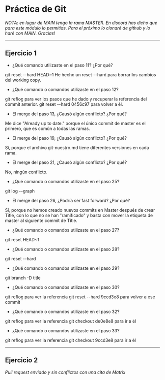 # Práctica de Git

*NOTA: en lugar de MAIN tengo la rama MASTER. En discord has dicho que para este módulo lo permitías. Para el próximo lo clonaré de github y lo haré con MAIN. Gracias!*

------

## Ejercicio 1


* ¿Qué comando utilizaste en el paso 11? ¿Por qué?

git reset --hard HEAD~1
He hecho un reset --hard para borrar los cambios del working copy.


* ¿Qué comando o comandos utilizaste en el paso 12?

git reflog para ver los pasos que he dado y recuperar la referencia del commit anterior.
git reset --hard 0456c97 para volver a él.


* El merge del paso 13, ¿Causó algún conflicto? ¿Por qué?

Me dice "Already up to date." porque el único commit de master es el primero, que es común a todas las ramas.


* El merge del paso 19, ¿Causó algún conflicto? ¿Por qué?

Sí, porque el archivo git-nuestro.md tiene diferentes versiones en cada rama.


* El merge del paso 21, ¿Causó algún conflicto? ¿Por qué?

No, ningún conflicto.


* ¿Qué comando o comandos utilizaste en el paso 25?

git log --graph


* El merge del paso 26, ¿Podría ser fast forward? ¿Por qué?

Sí, porque no hemos creado nuevos commits en Master después de crear Title, con lo que no se han "ramificado" y basta con mover la etiqueta de master al siguiente commit de Title.


* ¿Qué comando o comandos utilizaste en el paso 27?

git reset HEAD~1


* ¿Qué comando o comandos utilizaste en el paso 28?

git reset --hard


* ¿Qué comando o comandos utilizaste en el paso 29?

git branch -D title


* ¿Qué comando o comandos utilizaste en el paso 30?

git reflog para ver la referencia
git reset --hard 9ccd3e8 para volver a ese commit


* ¿Qué comando o comandos utilizaste en el paso 32?

git reflog para ver la referencia
git checkout de0e8e8 para ir a él

* ¿Qué comando o comandos utilizaste en el paso 33?

git reflog para ver la referencia
git checkout 9ccd3e8 para ir a él

------

## Ejercicio 2

*Pull request enviado y sin conflictos con una cita de Matrix*